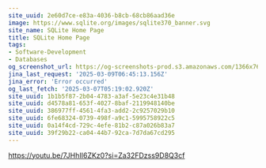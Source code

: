 ```yaml
---
site_uuid: 2e60d7ce-e83a-4036-b8cb-68cb86aad36e
image: https://www.sqlite.org/images/sqlite370_banner.svg
site_name: SQLite Home Page
title: SQLite Home Page
tags:
- Software-Development
- Databases
og_screenshot_url: https://og-screenshots-prod.s3.amazonaws.com/1366x768/80/false/62671a25f564977d59e9287c15ab4fc12257bc3d20f698851481cab0d3a617d5.jpeg
jina_last_request: '2025-03-09T06:45:13.156Z'
jina_error: 'Error occurred'
og_last_fetch: '2025-03-07T05:19:02.920Z'
site_uuid: 1b1b5f87-2b04-4783-a3af-5e23c4e31b48
site_uuid: d4578a81-653f-4027-8baf-2119948140be
site_uuid: 386977ff-4561-4fa3-add2-2c9257029b10
site_uuid: 6fe68324-0739-498f-a9c1-5995758922c5
site_uuid: 0a14f4cd-729c-4efe-81b2-c87a026b83a7
site_uuid: 39f29b22-ca04-44b7-92ca-7d7da67cd295
---
```

https://youtu.be/7JHhII6ZKz0?si=Za32FDzss9D8Q3cf
